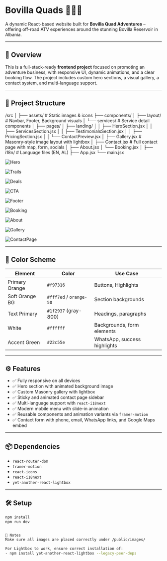 # Bovilla Quads 🚵‍♂️🌄

A dynamic React-based website built for **Bovilla Quad Adventures** – offering off-road ATV experiences around the stunning Bovilla Reservoir in Albania.

---

## 🚀 Overview

This is a full-stack-ready **frontend project** focused on promoting an adventure business, with responsive UI, dynamic animations, and a clear booking flow. The project includes custom hero sections, a visual gallery, a contact system, and multi-language support.

---

## 📁 Project Structure

/src │ ├── assets/ # Static images & icons ├── components/ │ ├── layout/ # Navbar, Footer, Background visuals │ └── services/ # Service detail components │ ├── pages/ │ ├── landing/ │ │ ├── HeroSection.jsx │ │ ├── ServicesSection.jsx │ │ ├── TestimonialsSection.jsx │ │ ├── PricingSection.jsx │ │ └── ContactPreview.jsx │ ├── Gallery.jsx # Masonry-style image layout with lightbox │ ├── Contact.jsx # Full contact page with map, form, socials │ ├── About.jsx │ └── Booking.jsx │ ├── i18n/ # Language files (EN, AL) ├── App.jsx └── main.jsx

![Hero](https://github.com/user-attachments/assets/517857f5-3607-43ab-9a57-132e670b7598)


![Trails](https://github.com/user-attachments/assets/f388d24f-a593-4096-96da-6d45bcb8c5de)


![Deals](https://github.com/user-attachments/assets/b11bdd43-9c1d-4fd3-bfd9-681040788c4d)


![CTA](https://github.com/user-attachments/assets/5c534fc0-efa9-41fa-ae88-02587815b174)


![Footer](https://github.com/user-attachments/assets/85dac86c-ce1c-40d6-8c08-9ff114125d9b)


![Booking](https://github.com/user-attachments/assets/32cf72d3-299d-4176-9c2b-e88368d70b3f)


![About](https://github.com/user-attachments/assets/8a2117ab-99b3-4508-8b91-82d6d8517e92)


![Gallery](https://github.com/user-attachments/assets/2f301c1b-98a8-4606-996e-87f0b78faa94)


![ContactPage](https://github.com/user-attachments/assets/8820528b-292e-4849-95bc-b5b64cf0251c)



---

## 🎨 Color Scheme

| Element             | Color                | Use Case                    |
|---------------------|----------------------|-----------------------------|
| Primary Orange      | `#f97316`            | Buttons, Highlights         |
| Soft Orange BG      | `#fff7ed` / `orange-50` | Section backgrounds        |
| Text Primary        | `#1f2937` (gray-800) | Headings, paragraphs        |
| White               | `#ffffff`            | Backgrounds, form elements  |
| Accent Green        | `#22c55e`            | WhatsApp, success highlights|

---

## ⚙️ Features

- ✅ Fully responsive on all devices
- ✅ Hero section with animated background image
- ✅ Custom Masonry gallery with lightbox
- ✅ Sticky and animated contact page sidebar
- ✅ Multi-language support with `react-i18next`
- ✅ Modern mobile menu with slide-in animation
- ✅ Reusable components and animation variants via `framer-motion`
- ✅ Contact form with phone, email, WhatsApp links, and Google Maps embed

---

## 📦 Dependencies

- `react-router-dom`
- `framer-motion`
- `react-icons`
- `react-i18next`
- `yet-another-react-lightbox`

---

## 🛠️ Setup

```bash
npm install
npm run dev


📌 Notes
Make sure all images are placed correctly under /public/images/

For Lightbox to work, ensure correct installation of:
- npm install yet-another-react-lightbox --legacy-peer-deps
